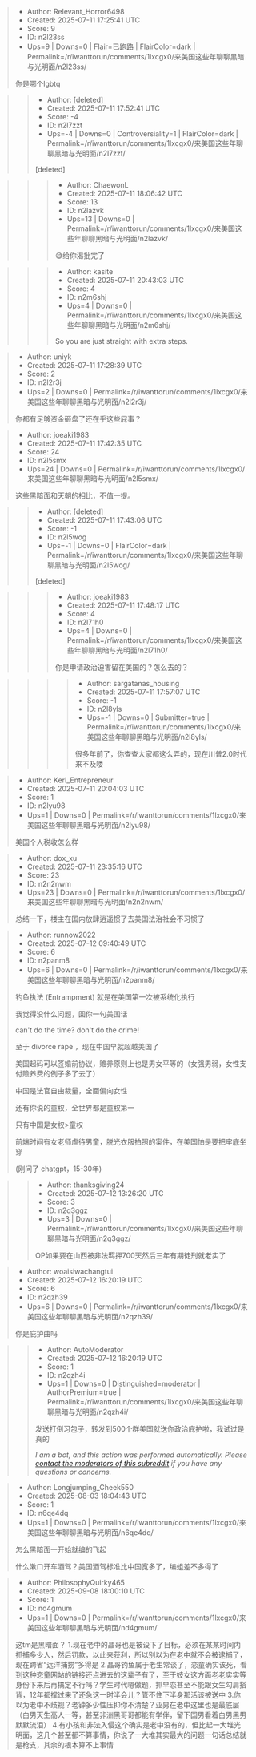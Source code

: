 > - Author: Relevant_Horror6498
> - Created: 2025-07-11 17:25:41 UTC
> - Score: 9
> - ID: n2l23ss
> - Ups=9 | Downs=0 | Flair=已跑路 | FlairColor=dark | Permalink=/r/iwanttorun/comments/1lxcgx0/来美国这些年聊聊黑暗与光明面/n2l23ss/
>
> 你是哪个lgbtq

>> - Author: [deleted]
>> - Created: 2025-07-11 17:52:41 UTC
>> - Score: -4
>> - ID: n2l7zzt
>> - Ups=-4 | Downs=0 | Controversiality=1 | FlairColor=dark | Permalink=/r/iwanttorun/comments/1lxcgx0/来美国这些年聊聊黑暗与光明面/n2l7zzt/
>>
>> [deleted]

>>> - Author: ChaewonL
>>> - Created: 2025-07-11 18:06:42 UTC
>>> - Score: 13
>>> - ID: n2lazvk
>>> - Ups=13 | Downs=0 | Permalink=/r/iwanttorun/comments/1lxcgx0/来美国这些年聊聊黑暗与光明面/n2lazvk/
>>>
>>> 😅给你渴批完了

>>> - Author: kasite
>>> - Created: 2025-07-11 20:43:03 UTC
>>> - Score: 4
>>> - ID: n2m6shj
>>> - Ups=4 | Downs=0 | Permalink=/r/iwanttorun/comments/1lxcgx0/来美国这些年聊聊黑暗与光明面/n2m6shj/
>>>
>>> So you are just straight with extra steps.

> - Author: uniyk
> - Created: 2025-07-11 17:28:39 UTC
> - Score: 2
> - ID: n2l2r3j
> - Ups=2 | Downs=0 | Permalink=/r/iwanttorun/comments/1lxcgx0/来美国这些年聊聊黑暗与光明面/n2l2r3j/
>
> 你都有足够资金砸盘了还在乎这些屁事？

> - Author: joeaki1983
> - Created: 2025-07-11 17:42:35 UTC
> - Score: 24
> - ID: n2l5smx
> - Ups=24 | Downs=0 | Permalink=/r/iwanttorun/comments/1lxcgx0/来美国这些年聊聊黑暗与光明面/n2l5smx/
>
> 这些黑暗面和天朝的相比，不值一提。

>> - Author: [deleted]
>> - Created: 2025-07-11 17:43:06 UTC
>> - Score: -1
>> - ID: n2l5wog
>> - Ups=-1 | Downs=0 | FlairColor=dark | Permalink=/r/iwanttorun/comments/1lxcgx0/来美国这些年聊聊黑暗与光明面/n2l5wog/
>>
>> [deleted]

>>> - Author: joeaki1983
>>> - Created: 2025-07-11 17:48:17 UTC
>>> - Score: 4
>>> - ID: n2l71h0
>>> - Ups=4 | Downs=0 | Permalink=/r/iwanttorun/comments/1lxcgx0/来美国这些年聊聊黑暗与光明面/n2l71h0/
>>>
>>> 你是申请政治迫害留在美国的？怎么去的？

>>>> - Author: sargatanas_housing
>>>> - Created: 2025-07-11 17:57:07 UTC
>>>> - Score: -1
>>>> - ID: n2l8yls
>>>> - Ups=-1 | Downs=0 | Submitter=true | Permalink=/r/iwanttorun/comments/1lxcgx0/来美国这些年聊聊黑暗与光明面/n2l8yls/
>>>>
>>>> 很多年前了，你查查大家都这么弄的，现在川普2.0时代来不及喽

> - Author: Kerl_Entrepreneur
> - Created: 2025-07-11 20:04:03 UTC
> - Score: 1
> - ID: n2lyu98
> - Ups=1 | Downs=0 | Permalink=/r/iwanttorun/comments/1lxcgx0/来美国这些年聊聊黑暗与光明面/n2lyu98/
>
> 美国个人税收怎么样

> - Author: dox_xu
> - Created: 2025-07-11 23:35:16 UTC
> - Score: 23
> - ID: n2n2nwm
> - Ups=23 | Downs=0 | Permalink=/r/iwanttorun/comments/1lxcgx0/来美国这些年聊聊黑暗与光明面/n2n2nwm/
>
> 总结一下，楼主在国内放肆逍遥惯了去美国法治社会不习惯了

> - Author: runnow2022
> - Created: 2025-07-12 09:40:49 UTC
> - Score: 6
> - ID: n2panm8
> - Ups=6 | Downs=0 | Permalink=/r/iwanttorun/comments/1lxcgx0/来美国这些年聊聊黑暗与光明面/n2panm8/
>
> 钓鱼执法 (Entrampment) 就是在美国第一次被系统化执行
> 
> 我觉得没什么问题，回你一句美国话
> 
> can't do the time? don't do the crime!
> 
> 至于 divorce rape ，现在中国早就超越美国了
> 
> 美国起码可以签婚前协议，赡养原则上也是男女平等的（女强男弱，女性支付赡养费的例子多了去了）
> 
> 中国是法官自由裁量，全面偏向女性
> 
> 还有你说的童权，全世界都是童权第一
> 
> 只有中国是女权>童权
> 
> 前端时间有女老师虐待男童，脱光衣服拍照的案件，在美国怕是要把牢底坐穿
> 
> (刚问了 chatgpt，15-30年)

>> - Author: thanksgiving24
>> - Created: 2025-07-12 13:26:20 UTC
>> - Score: 3
>> - ID: n2q3ggz
>> - Ups=3 | Downs=0 | Permalink=/r/iwanttorun/comments/1lxcgx0/来美国这些年聊聊黑暗与光明面/n2q3ggz/
>>
>> OP如果要在山西被非法羁押700天然后三年有期徒刑就老实了

> - Author: woaisiwachangtui
> - Created: 2025-07-12 16:20:19 UTC
> - Score: 6
> - ID: n2qzh39
> - Ups=6 | Downs=0 | Permalink=/r/iwanttorun/comments/1lxcgx0/来美国这些年聊聊黑暗与光明面/n2qzh39/
>
> 你是庇护曲吗

>> - Author: AutoModerator
>> - Created: 2025-07-12 16:20:19 UTC
>> - Score: 1
>> - ID: n2qzh4i
>> - Ups=1 | Downs=0 | Distinguished=moderator | AuthorPremium=true | Permalink=/r/iwanttorun/comments/1lxcgx0/来美国这些年聊聊黑暗与光明面/n2qzh4i/
>>
>> 发送打倒习包子，转发到500个群美国就送你政治庇护啦，我试过是真的
>> 
>> *I am a bot, and this action was performed automatically. Please [contact the moderators of this subreddit](/message/compose/?to=/r/iwanttorun) if you have any questions or concerns.*

> - Author: Longjumping_Cheek550
> - Created: 2025-08-03 18:04:43 UTC
> - Score: 1
> - ID: n6qe4dq
> - Ups=1 | Downs=0 | Permalink=/r/iwanttorun/comments/1lxcgx0/来美国这些年聊聊黑暗与光明面/n6qe4dq/
>
> 怎么黑暗面一开始就编的飞起
> 
> 什么漱口开车酒驾？美国酒驾标准比中国宽多了，编蛆差不多得了

> - Author: PhilosophyQuirky465
> - Created: 2025-09-08 18:00:10 UTC
> - Score: 1
> - ID: nd4gmum
> - Ups=1 | Downs=0 | Permalink=/r/iwanttorun/comments/1lxcgx0/来美国这些年聊聊黑暗与光明面/nd4gmum/
>
> 这tm是黑暗面？
> 1.现在老中的晶哥也是被设下了目标，必须在某某时间内抓捕多少人，然后罚款，以此来获利，所以别以为在老中就不会被逮捕了，现在跨省“远洋捕捞”多得是
> 2.晶哥钓鱼属于老生常谈了，恋童确实该死，看到这种恋童网站的链接还点进去的这辈子有了，至于妓女这方面老老实实等身份下来后再搞定不行吗？学生时代嗯做题，抓早恋甚至不能跟女生勾肩搭背，12年都撑过来了还急这一时半会儿？管不住下半身那活该被送中
> 3.你以为老中不歧视？老钟多少性压抑你不清楚？亚男在老中这里也是最底层（白男天生高人一等，甚至非洲黑哥哥都能有学伴，留下国男看着白男黑男默默流泪）
> 4.有小孩和非法入侵这个确实是老中没有的，但比起一大堆光明面，这几个甚至都不算事情，你说了一大堆其实最大的问题一句话总结就是枪支，其余的根本算不上事情
